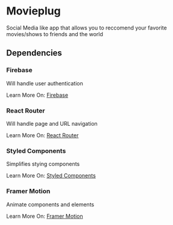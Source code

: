 # Movieplug

Social Media like app that allows you to reccomend your favorite movies/shows to friends and the world

## Dependencies

### Firebase

Will handle user authentication

Learn More On: 
[Firebase](https://firebase.google.com/docs)

### React Router

Will handle page and URL navigation

Learn More On:
[React Router](https://reactrouter.com/web/guides/quick-start)

### Styled Components

Simplifies stying components

Learn More On:
[Styled Components](https://styled-components.com/)

### Framer Motion

Animate components and elements

Learn More On:
[Framer Motion](https://www.framer.com/motion/)

